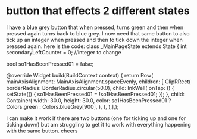 
# button that effects 2 different states

I have a blue grey button that when pressed, turns green and then when pressed again turns back to blue grey. I now need that same button to also tick up an integer when pressed and then to tick down the integer when pressed again.
here is the code:
class _MainPageState extends State<MainPage> {
  int secondaryLeftCounter = 0;                                 //integer to change

  bool so1HasBeenPressed01 = false;


@override
Widget build(BuildContext context) {
  return Row(
  mainAxisAlignment: MainAxisAlignment.spaceEvenly,
  children: [
    ClipRRect(
      borderRadius: BorderRadius.circular(50.0),
      child: InkWell(
        onTap: () {
          setState(() {
            so1HasBeenPressed01 = !so1HasBeenPressed01;
          });
        },
        child: Container(
          width: 30.0,
          height: 30.0,
          color: so1HasBeenPressed01
              ? Colors.green
              : Colors.blueGrey[900],
        ),
      ),
    ),],);

I can make it work if there are two buttons (one for ticking up and one for ticking down) but am struggling to get it to work with everything happening with the same button.
cheers

        